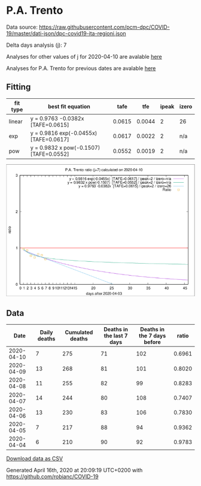# P.A. Trento

Data source: https://raw.githubusercontent.com/pcm-dpc/COVID-19/master/dati-json/dpc-covid19-ita-regioni.json

Delta days analysis (j): 7

Analyses for other values of j for 2020-04-10 are avalable [here](../2020-04-10/README.md)

Analyses for P.A. Trento for previous dates are avalable [here](../README.md)

## Fitting 
|fit type|best fit equation|tafe|tfe|ipeak|izero|
|-------|-----|--------|------|---|---|
|linear|y = 0.9763 -0.0382x  [TAFE=0.0615]|0.0615|0.0044|2|26|
|exp|y = 0.9816 exp(-0.0455x)  [TAFE=0.0617]|0.0617|0.0022|2|n/a|
|pow|y = 0.9832 x pow(-0.1507)  [TAFE=0.0552]|0.0552|0.0019|2|n/a|

![Plot](COVID-19_p.a._trento_j7_2020-04-10.png)

## Data
|Date|Daily deaths|Cumulated deaths|Deaths in the last 7 days|Deaths in the 7 days before|ratio|
|----|----------|-----------|-------|--------------------|-----|
|2020-04-10|7|275|71|102|0.6961|
|2020-04-09|13|268|81|101|0.8020|
|2020-04-08|11|255|82|99|0.8283|
|2020-04-07|14|244|80|108|0.7407|
|2020-04-06|13|230|83|106|0.7830|
|2020-04-05|7|217|88|94|0.9362|
|2020-04-04|6|210|90|92|0.9783|

[Download data as CSV](COVID-19_p.a._trento_j7_2020-04-10.csv)

Generated April 16th, 2020 at 20:09:19 UTC+0200 with https://github.com/robianc/COVID-19
